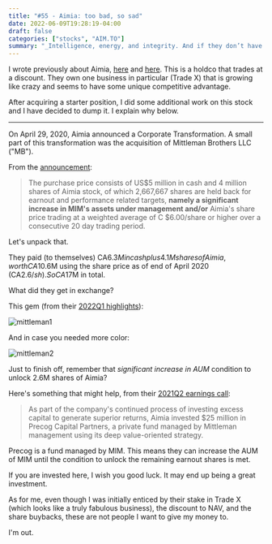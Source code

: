 ```yaml
---
title: "#55 - Aimia: too bad, so sad"
date: 2022-06-09T19:28:19-04:00
draft: false
categories: ["stocks", "AIM.TO"]
summary: "_Intelligence, energy, and integrity. And if they don’t have the last one, don’t even bother with the first two._ [[W. Buffet]](https://fs.blog/warren-buffett-the-three-things-i-look-for-in-a-person/)"
---
```


I wrote previously about Aimia, [here](diary/6-aimia/) and [here](diary/31-aimia-ec-2021q3/). This is a holdco that trades at a discount. They own one business in particular (Trade X) that is growing like crazy and seems to have some unique competitive advantage.

After acquiring a starter position, I did some additional work on this stock and I have decided to dump it. I explain why below.

----

On April 29, 2020, Aimia announced a Corporate Transformation. A small part of this transformation was the acquisition of Mittleman Brothers LLC ("MB").

From the [announcement](https://www.aimia.com/wp-content/uploads/2020/10/2020-04-29-Aimia-Announces-Corporate-Transformation.pdf):

<blockquote>

The purchase price consists of US$5 million in cash and 4 million shares of Aimia stock, of
which 2,667,667 shares are held back for earnout and performance related targets, **namely a significant increase in MIM's assets under management and/or** Aimia's share price trading at a weighted average of C $6.00/share or higher over a consecutive 20 day
trading period. 

</blockquote>

Let's unpack that.

They paid (to themselves) CA$6.3M in cash plus 4.1M shares of Aimia, worth CA$10.6M using the share price as of end of April 2020 (CA$2.6/sh). So CA$17M in total.

What did they get in exchange?

This gem (from their [2022Q1 highlights](https://www.aimia.com/wp-content/uploads/2022/05/Aimia_Q1-2022-Highlights-Presentation-vF.pdf)):

![mittleman1](/images/mittleman1.png)

And in case you needed more color:

![mittleman2](/images/mittleman2.png)

Just to finish off, remember that _significant increase in AUM_ condition to unlock 2.6M shares of Aimia?

Here's something that might help, from their [2021Q2 earnings call](https://seekingalpha.com/article/4449182-aimia-inc-aimff-ceo-phil-mittleman-on-q2-2021-results-earnings-call-transcript):

<blockquote>

As part of the company's continued process of investing excess capital to generate superior returns, Aimia invested $25 million in Precog Capital Partners, a private fund managed by Mittleman management using its deep value-oriented strategy.

</blockquote>

Precog is a fund managed by MIM. This means they can increase the AUM of MIM until the condition to unlock the remaining earnout shares is met.

If you are invested here, I wish you good luck. It may end up being a great investment.

As for me, even though I was initially enticed by their stake in Trade X (which looks like a truly fabulous business), the discount to NAV, and the share buybacks, these are not people I want to give my money to.

I'm out.

